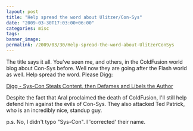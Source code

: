 ```yaml
---
layout: post
title: "Help spread the word about Ulitzer/Con-Sys"
date: "2009-03-30T17:03:00+06:00"
categories: misc 
tags: 
banner_image: 
permalink: /2009/03/30/Help-spread-the-word-about-UlitzerConSys
---
```


The title says it all. You've seen me, and others, in the ColdFusion world blog about Con-Sys before. Well now they are going after the Flash world as well. Help spread the word. Please Digg:

<a href="http://digg.com/programming/Sys_Con_Steals_Content_then_Defames_and_Libels_the_Author">Digg - Sys-Con Steals Content, then Defames and Libels the Author</a>

Despite the fact that Aral proclaimed the death of ColdFusion, I'll still help defend him against the evils of Con-Sys. They also attacked Ted Patrick, who is an incredibly nice, standup guy.

p.s. No, I didn't typo "Sys-Con". I 'corrected' their name.